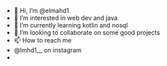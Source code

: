 - 👋 Hi, I’m @elmahd1
- 👀 I’m interested in web dev and java
- 🌱 I’m currently learning kotlin and nosql
- 💞️ I’m looking to collaborate on some good projects
- 📫 How to reach me
- @lmhd1__ on instagram
- 

<!---
elmahd1/elmahd1 is a ✨ special ✨ repository because its `README.md` (this file) appears on your GitHub profile.
You can click the Preview link to take a look at your changes.
--->

